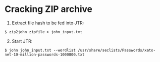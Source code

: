 # Cracking ZIP archive

1. Extract file hash to be fed into JTR:
```
$ zip2john zipfile > john_input.txt
```

2. Start JTR:
```
$ john john_input.txt --wordlist /usr/share/seclists/Passwords/xato-net-10-million-passwords-1000000.txt
```